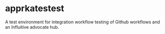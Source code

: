 # apprkatestest
A test environment for integration workflow testing of Github workflows and an Influitive advocate hub.

